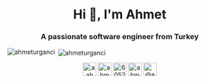<h1 align="center">Hi 👋, I'm Ahmet</h1>
<h3 align="center">A passionate software engineer from Turkey</h3>

<p><img align="left" src="https://github-readme-stats.vercel.app/api/top-langs/?username=ahmeturganci&layout=compact&hide=html" alt="ahmeturganci" /></p>

<p>&nbsp;<img align="center" src="https://github-readme-stats.vercel.app/api?username=ahmeturganci&show_icons=true" alt="ahmeturganci" /></p>

<p align="center">
<a href="https://twitter.com/aahmeturganci" target="blank"><img align="center" src="https://cdn.jsdelivr.net/npm/simple-icons@3.0.1/icons/twitter.svg" alt="aahmeturganci" height="30" width="30" /></a>
<a href="https://linkedin.com/in/ahmet-urganci" target="blank"><img align="center" src="https://cdn.jsdelivr.net/npm/simple-icons@3.0.1/icons/linkedin.svg" alt="ahmet-urganci" height="30" width="30" /></a>
<a href="https://stackoverflow.com/users/6052427" target="blank"><img align="center" src="https://cdn.jsdelivr.net/npm/simple-icons@3.0.1/icons/stackoverflow.svg" alt="6052427" height="30" width="30" /></a>
<a href="https://dribbble.com/ahmeturganci" target="blank"><img align="center" src="https://cdn.jsdelivr.net/npm/simple-icons@3.0.1/icons/dribbble.svg" alt="ahmeturganci" height="30" width="30" /></a>
<a href="https://medium.com/@ahmeturganci" target="blank"><img align="center" src="https://cdn.jsdelivr.net/npm/simple-icons@3.0.1/icons/medium.svg" alt="@ahmeturganci" height="30" width="30" /></a>
</p>
